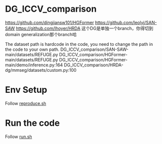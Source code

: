 # DG_ICCV_comparison

https://github.com/dingjiansw101/HGFormer
https://github.com/leolyj/SAN-SAW
https://github.com/lhoyer/HRDA
    这个DG是单独一个branch，你得切到domain generalization那个branch哈



The  dataset path is hardcode in the code, you need to change the path in the code to your own path.
DG_ICCV_comparison/SAN-SAW-main/datasets/REFUGE.py
DG_ICCV_comparison/HGFormer-main/datasets/REFUGE.py
DG_ICCV_comparison/HGFormer-main/demo/inference.py:164
DG_ICCV_comparison/HRDA-dg/mmseg/datasets/custom.py:100


# Env Setup
Follow [reproduce.sh](reproduce.sh)



# Run the code
Follow [run.sh](run.sh)


